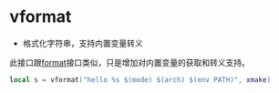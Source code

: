 
# vformat

- 格式化字符串，支持内置变量转义

此接口跟[format](/api/scripts/builtin-modules/format)接口类似，只是增加对内置变量的获取和转义支持。

```lua
local s = vformat("hello %s $(mode) $(arch) $(env PATH)", xmake)
```
